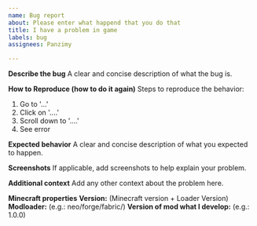 ```yaml
---
name: Bug report
about: Please enter what happend that you do that
title: I have a problem in game
labels: bug
assignees: Panzimy

---
```


**Describe the bug**
A clear and concise description of what the bug is.

**How to Reproduce (how to do it again)**
Steps to reproduce the behavior:
1. Go to '...'
2. Click on '....'
3. Scroll down to '....'
4. See error

**Expected behavior**
A clear and concise description of what you expected to happen.

**Screenshots**
If applicable, add screenshots to help explain your problem.

**Additional context**
Add any other context about the problem here.

**Minecraft properties**
**Version:** (Minecraft version + Loader Version)
**Modloader:** (e.g.: neo/forge/fabric/)
**Version of mod what I develop:** (e.g.: 1.0.0)
